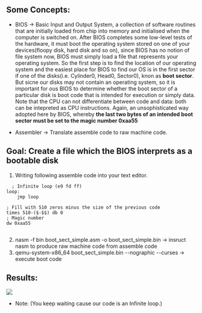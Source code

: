 ## Some Concepts:
* BIOS -> Basic Input and Output System, a collection of software routines that are initially loaded from chip into memory and initialised when the computer is switched on.
After BIOS completes some low-level tests of the hardware, it must boot the operating system stored on one of your devices(floopy disk, hard disk and so on), since BIOS has no 
notion of file system now, BIOS must simply load a file that represents your operating system. So the first step is to find the location of our operating system and the easiest place for
BIOS to find our OS is in the first sector if one of the disks(i.e. Cylinder0, Head0, Sector0), knon as **boot sector**. But sicne our disks may not contain an operating system, so it is 
important for ous BIOS to determine whether the boot sector of a particular disk is boot code that is intended for execution or simply data. Note that the CPU can not differentiate between code
and data: both can be intepreted as CPU instructions. Again, an unsophisticated way adopted here by BIOS, whereby **the last two bytes of an intended boot sector must be set to the magic number 0xaa55** 

* Assembler -> Translate assemble code to raw machine code. 


## Goal: Create a file which the BIOS interprets as a bootable disk
1. Writing following assemble code into your text editor.
```
  ; Infinite loop (e9 fd ff)
loop:
    jmp loop 

; Fill with 510 zeros minus the size of the previous code
times 510-($-$$) db 0
; Magic number
dw 0xaa55 
  
```
2. nasm -f bin boot_sect_simple.asm -o boot_sect_simple.bin -> insruct nasm to produce raw machine code from assemble code 
3. qemu-system-x86_64 boot_sect_simple.bin --nographic --curses -> execute boot code 

## Results:

![](https://user-images.githubusercontent.com/58657543/148485046-94c92174-97cb-4ceb-9549-331b6c42267f.png)
* Note: (You keep waiting cause our code is an Infinite loop.)
